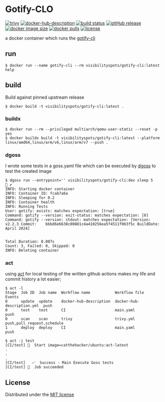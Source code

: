 # Gotify-CLO

[![trivy](https://github.com/visibilityspots/dockerfile-gotify-cli/actions/workflows/trivy.yml/badge.svg)](https://github.com/visibilityspots/dockerfile-gotify-cli/actions/workflows/trivy.yml)
[![docker-hub-description](https://github.com/visibilityspots/dockerfile-gotify-cli/actions/workflows/docker-hub-description.yml/badge.svg)](https://github.com/visibilityspots/dockerfile-gotify-cli/actions/workflows/docker-hub-description.yml)
[![build status](https://github.com/visibilityspots/dockerfile-gotify-cli/actions/workflows/main.yaml/badge.svg)](https://github.com/visibilityspots/dockerfile-gotify-cli/actions/workflows/main.yaml)
[![gitHub release](https://img.shields.io/github/v/release/visibilityspots/dockerfile-gotify-cli)](https://github.com/visibilityspots/dockerfile-gotify-cli/releases)
[![docker image size](https://img.shields.io/docker/image-size/visibilityspots/gotify-cli/latest)](https://hub.docker.com/r/visibilityspots/gotify-cli)
[![docker pulls](https://img.shields.io/docker/pulls/visibilityspots/gotify-cli.svg)](https://hub.docker.com/r/visibilityspots/gotify-cli/)
[![license](https://img.shields.io/badge/license-MIT-blue.svg)](https://opensource.org/licenses/MIT)

a docker container which runs the [gotify-cli](https://github.com/gotify/cli)

## run

```
$ docker run --name gotify-cli --rm visibilityspots/gotify-cli:latest help
```

## build

Build against pinned upstream release
```
$ docker build -t visibilityspots/gotify-cli:latest .
```

### buildx

```
$ docker run --rm --privileged multiarch/qemu-user-static --reset -p yes
$ docker buildx build -t visibilityspots/gotify-cli:latest --platform linux/amd64,linux/arm/v6,linux/arm/v7 --push .
```

### dgoss

I wrote some tests in a goss.yaml file which can be executed by [dgoss](https://github.com/aelsabbahy/goss/tree/master/extras/dgoss) to test the created image

```
$ dgoss run --entrypoint='' visibilityspots/gotify-cli:dev sleep 5                                                                                                    ✔ 
INFO: Starting docker container
INFO: Container ID: fcab7a6a
INFO: Sleeping for 0.2
INFO: Container health
INFO: Running Tests
User: gotify: exists: matches expectation: [true]
Command: gotify --version: exit-status: matches expectation: [0]
Command: gotify --version: stdout: matches expectation: [Version:   v2.2.3 Commit:    bbbd6e6638c00881c4a410256ea5f4511f063f5c BuildDate: April 2024]


Total Duration: 0.007s
Count: 3, Failed: 0, Skipped: 0
INFO: Deleting container
```
### act

using [act](https://github.com/nektos/act#overview----) for local testing of the written github actions makes my life and commit history a lot easier;

```
$ act -l
Stage  Job ID  Job name  Workflow name           Workflow file               Events                    
0      update  update    docker-hub-description  docker-hub-description.yml  push
0      test    test      CI                      main.yaml                   push
0      scan    scan      trivy                   trivy.yml                   push,pull_request,schedule
1      deploy  deploy    CI                      main.yaml                   push

$ act -j test
[CI/test] 🚀  Start image=catthehacker/ubuntu:act-latest
.
.
.
[CI/test]   ✅  Success - Main Execute Goss tests
[CI/test] 🏁  Job succeeded
```

## License

Distributed under the [MIT license](https://github.com/visibilityspots/dockerfile-gotify-cli/blob/master/LICENSE)
